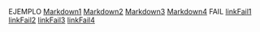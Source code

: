 EJEMPLO
[Markdown1](https://es.wikipedia.org/wiki/Markdown)
[Markdown2](https://es.wikipedia.org/wiki/Markdown)
[Markdown3](https://es.wikipedia.org/wiki/Markdown)
[Markdown4](https://developers.google.com/v8/)
FAIL
[linkFail1](https://otra-cosa.net/algun-doc.htmlfail404)
[linkFail2](https://otra-cosa.net/algun-doc.htmlfail404)
[linkFail3](https://otra-cosa.net/algun-doc.htmlfail404)
[linkFail4](https://otra-cosa.net/algun-doc.htmlfail404)
